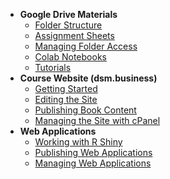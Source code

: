 - **Google Drive Materials**
	- [Folder Structure](drive/folder.md#course-folder-structure)
	- [Assignment Sheets](drive/assignment_sheet.md#assignment-sheets)
	- [Managing Folder Access](drive/access.md#managing-access-to-materials)
	- [Colab Notebooks](drive/colab.md#colab-notebooks)
	- [Tutorials](drive/tutorials.md#tutorials)
- **Course Website (dsm.business)**
	- [Getting Started](website/getting_started.md#getting-started)
	- [Editing the Site](website/book_content.md#editing-the-site)
	- [Publishing Book Content](website/publishing_book.md#publishing-book-content)
	- [Managing the Site with cPanel](website/cpanel.md#managing-the-site-with-cpanel)
- **Web Applications**
	- [Working with R Shiny](apps/shiny.md)
	- [Publishing Web Applications](apps/publishing.md)
	- [Managing Web Applications](apps/managing_apps.md)